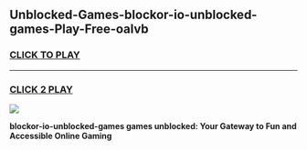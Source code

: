 
## Unblocked-Games-blockor-io-unblocked-games-Play-Free-oalvb
<h3>
<a href="https://premium76.site?title=blockor-io-unblocked-games&ref=09A">CLICK TO PLAY</a></h3>
<hr>

<h3>
<a href="https://premium76.site?title=blockor-io-unblocked-games&ref=09A">CLICK 2 PLAY</a>
  
</h3>

<a href="https://premium76.site?title=blockor-io-unblocked-games&ref=09A"><img src="https://clearcache.store/games.png"></a>


**blockor-io-unblocked-games games unblocked: Your Gateway to Fun and Accessible Online Gaming**
